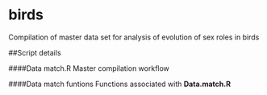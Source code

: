 # birds
Compilation of master data set for analysis of evolution of sex roles in birds

##Script details

####Data match.R
Master compilation workflow

####Data match funtions
Functions associated with **Data.match.R**
